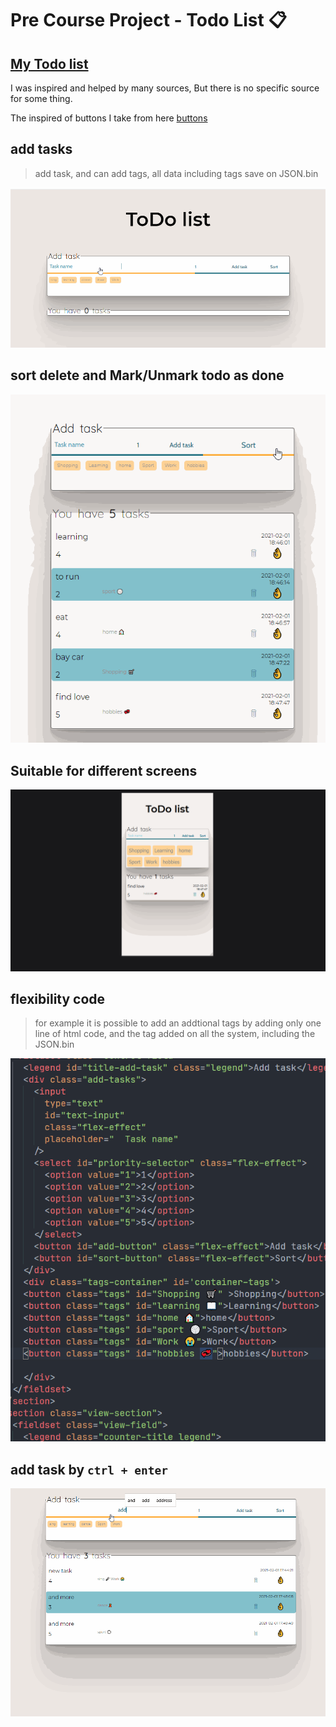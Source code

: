 # Pre Course Project - Todo List 📋
## [My Todo list](https://avrymi-asraf.github.io/pre-course-2021-final-boilerplate/src/)
I was inspired and helped by many sources, But there is no specific source for some thing. 

The inspired of buttons I take from here [buttons](https://codepen.io/hexagoncircle/pen/wvBmvOG)

## add tasks

> add task, and can add tags, all data including tags save on JSON.bin

![image info](./readme-imag\todo-add-task.gif)


## sort delete and Mark/Unmark todo as done
![image info](./readme-imag\sort-mark-as-done-delete.gif)

## Suitable for different screens
![image info](./readme-imag\Suitable-for-different-screens.gif)

##  flexibility code
>  for example it is possible to add an addtional tags by adding only one line of html code, and the tag added on all the system, including the JSON.bin

![image info](./readme-imag\flexibility-code.gif)

## add task by `ctrl + enter`
![image info](./readme-imag\add-tofo-by-ctrl-enter.gif)
